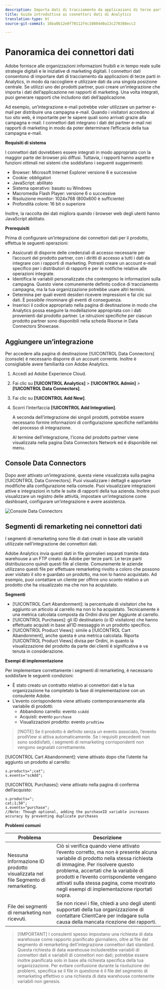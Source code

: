 ```yaml
---
description: Importa dati di tracciamento da applicazioni di terze parti in Analytics.
title: Guida introduttiva ai connettori dati di Analytics
translation-type: ht
source-git-commit: 16ba0b12e0f70112f4c10804d0a13c278388ecc2

---
```



# Panoramica dei connettori dati

Adobe fornisce alle organizzazioni informazioni fruibili e in tempo reale sulle strategie digitali e le iniziative di marketing digitali. I connettori dati consentono di importare dati di tracciamento da applicazioni di terze parti in Analytics, in modo da raccogliere e utilizzare dati da una singola posizione centrale. Se utilizzi uno dei prodotti partner, puoi creare un’integrazione che importa i dati dell’applicazione nei rapporti di marketing. Una volta integrati, puoi generare rapporti che includono dati dell’applicazione.

Ad esempio, un’integrazione e-mail potrebbe voler utilizzare un partner e-mail per distribuire una campagna e-mail. Quando i visitatori accedono al tuo sito web, è importante per te sapere quali sono arrivati grazie alla campagna e-mail. I connettori dati integrano i dati del partner e-mail nei rapporti di marketing in modo da poter determinare l’efficacia della tua campagna e-mail.

**Requisiti di sistema**

I connettori dati dovrebbero essere integrati in modo appropriato con la maggior parte dei browser più diffusi. Tuttavia, i rapporti hanno aspetto e funzioni ottimali nei sistemi che soddisfano i seguenti suggerimenti:

* Browser: Microsoft Internet Explorer versione 6 e successive
* Cookie: obbligatori
* JavaScript: abilitato
* Sistema operativo: basato su Windows
* Macromedia Flash Player: versione 6 o successive
* Risoluzione monitor: 1024x768 (800x600 è sufficiente)
* Profondità colore: 16 bit o superiore

Inoltre, la raccolta dei dati migliora quando i browser web degli utenti hanno JavaScript abilitato.

**Prerequisiti**

Prima di configurare un’integrazione dei connettori dati per il prodotto, effettua le seguenti operazioni:

* Assicurati di disporre delle credenziali di accesso necessarie per l’account del prodotto partner, con i diritti di accesso a tutti i dati da integrare con i rapporti di marketing. Potresti creare un account e-mail specifico per i distributori di rapporti e per le notifiche relative alle operazioni integrate.
* Identifica le variabili personalizzate che contengono le informazioni sulla campagna. Questo viene comunemente definito codice di tracciamento campagna, ma la tua organizzazione potrebbe usare altri termini.
* Determina per quali eventi desideri ricevere impressioni e fai clic sui dati. È possibile rinominare gli eventi di conseguenza.
* Inserisci il codice appropriato nella pagina di destinazione in modo che Analytics possa eseguire la modellazione appropriata con i dati provenienti dal prodotto partner. Le istruzioni specifiche per ciascun prodotto partner sono disponibili nella scheda Risorse in Data Connectors Showcase.

## Aggiungere un’integrazione

Per accedere alla pagina di destinazione [!UICONTROL Data Connectors] (console) è necessario disporre di un account corrente. Inoltre è consigliabile avere familiarità con Adobe Analytics.

1. Accedi ad Adobe Experience Cloud.
1. Fai clic su **[!UICONTROL Analytics]** > **[!UICONTROL Admin]** > **[!UICONTROL Data Connectors]**.
1. Fai clic su **[!UICONTROL Add New]**.
1. Scorri l’interfaccia **[!UICONTROL Add Integration]**.

   A seconda dell’integrazione dei singoli prodotti, potrebbe essere necessario fornire informazioni di configurazione specifiche nell’ambito del processo di integrazione.

   Al termine dell’integrazione, l’icona del prodotto partner viene visualizzata nella pagina Data Connectors Network ed è disponibile nei menu.

## Console Data Connectors

Dopo aver attivato un’integrazione, questa viene visualizzata sulla pagina [!UICONTROL Data Connectors]. Puoi visualizzare i dettagli e apportare modifiche alla configurazione nella console. Puoi visualizzare integrazioni attive e integrazioni in tutte le suite di rapporti della tua azienda. Inoltre puoi visualizzare un registro delle attività, impostare un’integrazione come dashboard, configurare un’integrazione e avere assistenza.

![Console Data Connectors](assets/data-connectors-console.png)

## Segmenti di remarketing nei connettori dati

I segmenti di remarketing sono file di dati creati in base alle variabili utilizzate nell’integrazione dei connettori dati.

Adobe Analytics invia questi dati in file giornalieri separati tramite data warehouse a un FTP creato da Adobe per terze parti. Le terze parti distribuiscono quindi questi file al cliente. Comunemente le aziende utilizzano questi file per effettuare remarketing rivolto a coloro che possono aver visitato il sito e guardato un prodotto, ma non lo hanno acquistato. Ad esempio, puoi contattare un cliente per offrire uno sconto relativo a un prodotto che ha visualizzato ma che non ha acquistato.

**Segmenti**

* [!UICONTROL Cart Abandonment]: la percentuale di visitatori che ha aggiunto un articolo al carrello ma non lo ha acquistato. Tecnicamente è una metrica calcolata composta da Ordini divisi per Aggiunte al carrello.
* [!UICONTROL Purchases]: gli ID destinatario (o ID visitatore) che hanno effettuato acquisti in base all’ID messaggio in un prodotto specifico.
* [!UICONTROL Product Views]: simile a [!UICONTROL Cart Abandonment], anche questa è una metrica calcolata. Riporta [!UICONTROL Product Views] divisa per Ordini, in quanto la visualizzazione del prodotto da parte dei clienti è significativa e va tenuta in considerazione.

**Esempi di implementazione**

Per implementare correttamente i segmenti di remarketing, è necessario soddisfare le seguenti condizioni:

* È stato creato un contratto relativo ai connettori dati e la tua organizzazione ha completato la fase di implementazione con un consulente Adobe.
* L’evento corrispondente viene attivato contemporaneamente alla variabile di prodotti:
   * Abbandono carrello: evento `scAdd`
   * Acquisti: evento `purchase`
   * Visualizzazioni prodotto: evento `prodView`

> [!NOTE] Se il prodotto è definito senza un evento associato, l’evento prodView si attiva automaticamente.
Se i requisiti precedenti non sono soddisfatti, i segmenti di remarketing corrispondenti non vengono segnalati correttamente.

[!UICONTROL Cart Abandonment]: viene attivato dopo che l’utente ha aggiunto un prodotto al carrello:

```
s.products=";cat";
s.events="scAdd";
```

[!UICONTROL Purchases]: viene attivato nella pagina di conferma dell’acquisto:

```
s.products=";
cat;1;50";
s.events="purchase";
//Note: Though optional, adding the purchaseID variable increases accuracy by preventing duplicate purchases
```

**Problemi comuni**

| Problema | Descrizione |
| -----------| ---------- |  
| Nessuna informazione ID prodotto visualizzata nel file Segmento di remarketing. | Ciò si verifica quando viene attivato l’evento corretto, ma non è presente alcuna variabile di prodotto nella stessa richiesta di immagine. Per risolvere questo problema, accertati che la variabile di prodotti e l’evento corrispondente vengano attivati sulla stessa pagina, come mostrato negli esempi di implementazione riportati sopra. |
| File dei segmenti di remarketing non ricevuti. | Se non ricevi i file, chiedi a uno degli utenti supportati della tua organizzazione di contattare ClientCare per indagare sulla causa della mancata ricezione dei rapporti. |


> [!IMPORTANT] I consulenti spesso impostano una richiesta di data warehouse come rapporto pianificato giornaliero, oltre al file del segmento di remarketing dell’integrazione connettori dati standard. Questa richiesta di data warehouse includerebbe variabili di connettori dati e variabili di connettori non dati; potrebbe essere inoltre pianificata solo in base alla richiesta specifica della tua organizzazione. Per evitare confusione durante la risoluzione dei problemi, specifica se il file in questione è il file del segmento di remarketing effettivo o una richiesta di data warehouse contenente variabili non genesis.
